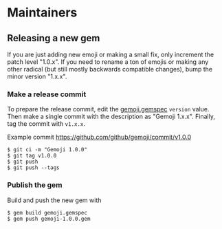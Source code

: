 # Maintainers

## Releasing a new gem

If you are just adding new emoji or making a small fix, only increment the patch level "1.0.x". If you need to rename a ton of emojis or making any other radical (but still mostly backwards compatible changes), bump the minor version "1.x.x".

### Make a release commit

To prepare the release commit, edit the [gemoji.gemspec](https://github.com/github/gemoji/blob/master/gemoji.gemspec) `version` value. Then make a single commit with the description as "Gemoji 1.x.x". Finally, tag the commit with `v1.x.x`.

Example commit https://github.com/github/gemoji/commit/v1.0.0

```
$ git ci -m "Gemoji 1.0.0"
$ git tag v1.0.0
$ git push
$ git push --tags
```

### Publish the gem

Build and push the new gem with

```
$ gem build gemoji.gemspec
$ gem push gemoji-1.0.0.gem
```
